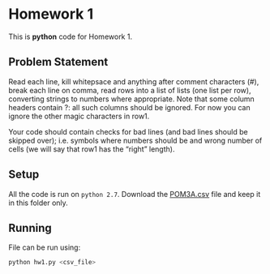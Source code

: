 # Homework 1
This is **python** code for Homework 1.

[1]: https://raw.githubusercontent.com/lualure/src/master/data/POM3A.csv

## Problem Statement
Read each line, kill whitepsace and anything after comment characters (#), break each line on comma, read rows into a list of lists (one list per row), converting strings to numbers where appropriate. Note that some column headers contain ?: all such columns should be ignored. For now you can ignore the other magic characters in row1.

Your code should contain checks for bad lines (and bad lines should be skipped over); i.e. symbols where numbers should be and wrong number of cells (we will say that row1 has the “right” length).

## Setup
All the code is run on `python 2.7`.
Download the [POM3A.csv][1] file and keep it in this folder only.

## Running
File can be run using:

```python
python hw1.py <csv_file>
```

